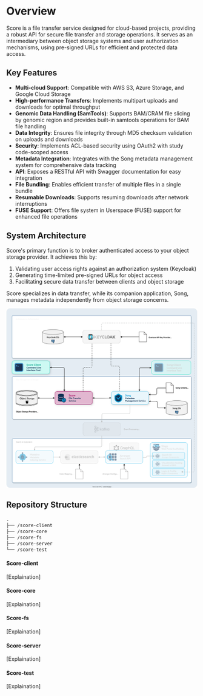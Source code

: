 # Overview

Score is a file transfer service designed for cloud-based projects, providing a robust API for secure file transfer and storage operations. It serves as an intermediary between object storage systems and user authorization mechanisms, using pre-signed URLs for efficient and protected data access.

## Key Features

- **Multi-cloud Support**: Compatible with AWS S3, Azure Storage, and Google Cloud Storage
- **High-performance Transfers**: Implements multipart uploads and downloads for optimal throughput
- **Genomic Data Handling (SamTools)**: Supports BAM/CRAM file slicing by genomic region and provides built-in samtools operations for BAM file handling
- **Data Integrity**: Ensures file integrity through MD5 checksum validation on uploads and downloads
- **Security**: Implements ACL-based security using OAuth2 with study code-scoped access
- **Metadata Integration**: Integrates with the Song metadata management system for comprehensive data tracking
- **API**: Exposes a RESTful API with Swagger documentation for easy integration
- **File Bundling**: Enables efficient transfer of multiple files in a single bundle
- **Resumable Downloads**: Supports resuming downloads after network interruptions
- **FUSE Support**: Offers file system in Userspace (FUSE) support for enhanced file operations

## System Architecture

Score's primary function is to broker authenticated access to your object storage provider. It achieves this by:

1. Validating user access rights against an authorization system (Keycloak)
2. Generating time-limited pre-signed URLs for object access
3. Facilitating secure data transfer between clients and object storage

Score specializes in data transfer, while its companion application, Song, manages metadata independently from object storage concerns. 

![Score Dev](./assets/scoreArch.svg 'Score Dev Environment')

## Repository Structure

```
.
├── /score-client
├── /score-core
├── /score-fs
├── /score-server
└── /score-test
```

#### Score-client

[Explaination]

#### Score-core

[Explaination]

#### Score-fs

[Explaination]

#### Score-server

[Explaination]

#### Score-test

[Explaination]
